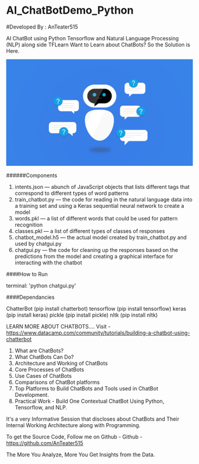 # AI_ChatBotDemo_Python
#Developed By : AnTeater515

AI ChatBot using Python Tensorflow and Natural Language Processing (NLP) along side TFLearn
Want to Learn about ChatBots? So the Solution is Here.

![Screenshot](Untitled.png)

######Components

1. intents.json — abunch of JavaScript objects that lists different tags that correspond to different types of word patterns
2. train_chatbot.py — the code for reading in the natural language data into a training set and using a Keras sequential neural network to create a model
3. words.pkl — a list of different words that could be used for pattern recognition
4. classes.pkl — a list of different types of classes of responses
5. chatbot_model.h5 — the actual model created by train_chatbot.py and used by chatgui.py
6. chatgui.py — the code for cleaning up the responses based on the predictions from the model and creating a graphical interface for interacting with the chatbot

####How to Run

terminal: 'python chatgui.py'

####Dependancies

ChatterBot (pip install chatterbot)
tensorflow (pip install tensorflow)
keras (pip install keras)
pickle (pip install pickle)
nltk (pip install nltk)




LEARN MORE ABOUT CHATBOTS.... Visit - https://www.datacamp.com/community/tutorials/building-a-chatbot-using-chatterbot
1. What are ChatBots?
2. What ChatBots Can Do?
3. Architecture and Working of ChatBots
4. Core Processes of ChatBots
5. Use Cases of ChatBots
6. Comparisons of ChatBot platforms
7. Top Platforms to Build ChatBots and Tools used in ChatBot Development.
8. Practical Work - Build One Contextual ChatBot Using Python, Tensorflow, and NLP.

It's a very Informative Session that discloses about ChatBots and Their Internal Working Architecture along with Programming.

To get the Source Code, Follow me on Github -
Github -https://github.com/AnTeater515

The More You Analyze, More You Get Insights from the Data.
